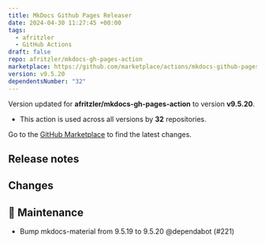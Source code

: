 ```yaml
---
title: MkDocs Github Pages Releaser
date: 2024-04-30 11:27:45 +00:00
tags:
  - afritzler
  - GitHub Actions
draft: false
repo: afritzler/mkdocs-gh-pages-action
marketplace: https://github.com/marketplace/actions/mkdocs-github-pages-releaser
version: v9.5.20
dependentsNumber: "32"
---
```



Version updated for **afritzler/mkdocs-gh-pages-action** to version **v9.5.20**.
- This action is used across all versions by **32** repositories.

Go to the [GitHub Marketplace](https://github.com/marketplace/actions/mkdocs-github-pages-releaser) to find the latest changes.

## Release notes

## Changes

## 🧰 Maintenance

- Bump mkdocs-material from 9.5.19 to 9.5.20 @dependabot (#221)

